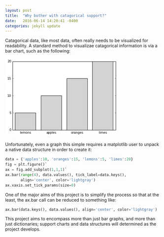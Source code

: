 ```yaml
---
layout: post
title:  "Why bother with catagorical support?"
date:   2016-06-14 14:20:41 -0400
categories: jekyll update
---
```


Catagorical data, like most data, often really needs to be visualized for readability. 
A standard method to visualizae catagorical information is via a bar chart, such as the following:

![Image](https://raw.githubusercontent.com/story645/story645.github.io/master/_posts/_figs/bar.png)

Unfortunately, even a graph this simple requires a matplotlib user to unpack a native data structure in order to create it:

```python
data = {'apples':10, 'oranges':15, 'lemons':5, 'limes':20}
fig = plt.figure()`
ax = fig.add_subplot(1,1,1)`
ax.bar(range(4), data.values(), tick_label=data.keys(),
       align='center', color='lightgray')
ax.xaxis.set_tick_params(size=0)
```

One of the major aims of this project is to simplify the process so that at the least, the ax.bar call can be reduced to something like: 

```python
ax.bar(data.keys(), data.values(), align='center', color='lightgray')
```

This project aims to encompass more than just bar graphs, and more than just dictionaries; support charts and data structures will determined as the project develops.
